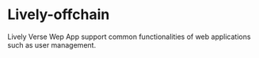 # Lively-offchain
Lively Verse Wep App support common functionalities of web applications 
such as user management.
